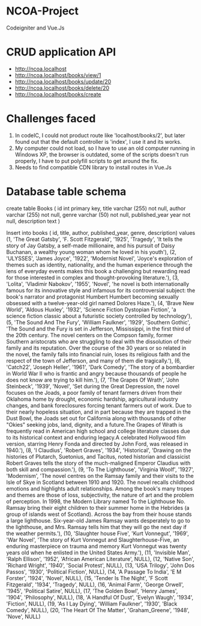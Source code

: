 # NCOA-Project
Codeigniter and Vue.Js

CRUD application API
=======================
- http://ncoa.localhost
- http://ncoa.localhost/books/view/1
- http://ncoa.localhost/books/update/20
- http://ncoa.localhost/books/delete/20
- http://ncoa.localhost/books/create

Challenges faced
=================
1. In codeIC, I could not product route like 'localhost/books/2', but later found out that the default controller is 'index', I use it and its works.
2. My computer could not load, so I have to use an old computer running in Windows XP, the browser is outdated, some of the scripts doesn't run properly, I have to put polyfill scripts to get around the fix.
3. Needs to find compatible CDN library to install routes in Vue.Js

Database table schema
=======================		
create table Books (
    id int primary key,
    title varchar (255) not null,
    author varchar (255) not null,
    genre varchar (50) not null,
    published_year year not null,
    description text
)

Insert into books (
id, title, author, published_year, genre, description) values 
(1, 'The Great Gatsby', 'F. Scott Fitzgerald', '1925', 'Tragedy', 'It tells the story of Jay Gatsby, a self-made millionaire, and his pursuit of Daisy Buchanan, a wealthy young woman whom he loved in his youth'),
(2, 'ULYSSES', 'James Joyce', '1922', 'Modernist Novel', 'Joyce\'s exploration of themes such as identity, nationality, and the human experience through the lens of everyday events makes this book a challenging but rewarding read for those interested in complex and thought-provoking literature.'),
(3, 'Lolita', 'Vladimir Nabokov', '1955', 'Novel', 'he novel is both internationally famous for its innovative style and infamous for its controversial subject: the book\'s narrator and protagonist Humbert Humbert becoming sexually obsessed with a twelve-year-old girl named Dolores Haze.'),
(4, 'Brave New World', 'Aldous Huxley', '1932', 'Science Fiction Dystopian Fiction', 'a science fiction classic about a futuristic society controlled by technology'),
(5, 'The Sound And The Fury', 'William Faulkner', '1929', 'Southern Gothic', 'The Sound and the Fury is set in Jefferson, Mississippi, in the first third of the 20th century. The novel centers on the Compson family, former Southern aristocrats who are struggling to deal with the dissolution of their family and its reputation. Over the course of the 30 years or so related in the novel, the family falls into financial ruin, loses its religious faith and the respect of the town of Jefferson, and many of them die tragically.'),
(6, 'Catch22', 'Joseph Heller', '1961', 'Dark Comedy', 'The story of a bombardier in World War II who is frantic and angry because thousands of people he does not know are trying to kill him.'),
(7, 'The Grapes Of Wrath', 'John Steinbeck', '1939', 'Novel', 'Set during the Great Depression, the novel focuses on the Joads, a poor family of tenant farmers driven from their Oklahoma home by drought, economic hardship, agricultural industry changes, and bank foreclosures forcing tenant farmers out of work. Due to their nearly hopeless situation, and in part because they are trapped in the Dust Bowl, the Joads set out for California along with thousands of other "Okies" seeking jobs, land, dignity, and a future.The Grapes of Wrath is frequently read in American high school and college literature classes due to its historical context and enduring legacy.A celebrated Hollywood film version, starring Henry Fonda and directed by John Ford, was released in 1940.'),
(8, 'I Claudius', 'Robert Graves', '1934', 'Historical', 'Drawing on the histories of Plutarch, Suetonius, and Tacitus, noted historian and classicist Robert Graves tells the story of the much-maligned Emperor Claudius with both skill and compassion.'),
(9, 'To The Lighthouse', 'Virginia Woolf', '1927', 'Modernism', 'The novel centres on the Ramsay family and their visits to the Isle of Skye in Scotland between 1910 and 1920. The novel recalls childhood emotions and highlights adult relationships. Among the book's many tropes and themes are those of loss, subjectivity, the nature of art and the problem of perception. In 1998, the Modern Library named To the Lighthouse No. Ramsay bring their eight children to their summer home in the Hebrides (a group of islands west of Scotland). Across the bay from their house stands a large lighthouse. Six-year-old James Ramsay wants desperately to go to the lighthouse, and Mrs. Ramsay tells him that they will go the next day if the weather permits.'),
(10, 'Slaughter house Five', 'Kurt Vonnegut', '1969', 'War Novel', 'The story of Kurt Vonnegut and Slaughterhouse-Five, an enduring masterpiece on trauma and memory Kurt Vonnegut was twenty years old when he enlisted in the United States Army.'),
(11, 'Invisible Man', 'Ralph Ellison', '1952', 'African American Literature', NULL),
(12, 'Native Son', 'Richard Wright', '1940', 'Social Protest', NULL),
(13, 'USA Trilogy', 'John Dos Passos', '1930', 'Political Fiction', NULL),
(14, 'A Passage To India', 'E M Forster', '1924', 'Novel', NULL),
(15, 'Tender Is The Night', 'F Scott Fitzgerald', '1934', 'Tragedy', NULL),
(16, 'Animal Farm', 'George Orwell', '1945', 'Political Satire', NULL),
(17, 'The Golden Bowl', 'Henry James', '1904', 'Philosophy', NULL),
(18, 'A Handful Of Dust', 'Evelyn Waugh', '1934', 'Fiction', NULL),
(19, 'As I Lay Dying', 'William Faulkner', '1930', 'Black Comedy', NULL),
(20, 'The Heart Of The Matter', 'Graham_Greene', '1948', 'Nove', NULL)
